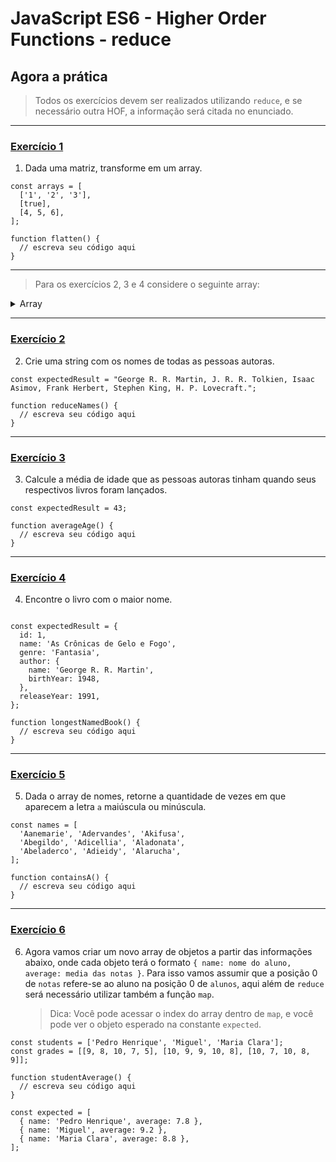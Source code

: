 # JavaScript ES6 - Higher Order Functions - reduce

## Agora a prática

> Todos os exercícios devem ser realizados utilizando `reduce`, e se necessário outra HOF, a informação será citada no enunciado.

---

### [Exercício 1](./exercise_1/script.js)

1. Dada uma matriz, transforme em um array.

```
const arrays = [
  ['1', '2', '3'],
  [true],
  [4, 5, 6],
];

function flatten() {
  // escreva seu código aqui
}
```

---

> Para os exercícios 2, 3 e 4 considere o seguinte array:

<details>
<summary>Array</summary>

```
const books = [
  {
    id: 1,
    name: 'As Crônicas de Gelo e Fogo',
    genre: 'Fantasia',
    author: {
      name: 'George R. R. Martin',
      birthYear: 1948,
    },
    releaseYear: 1991,
  },
  {
    id: 2,
    name: 'O Senhor dos Anéis',
    genre: 'Fantasia',
    author: {
      name: 'J. R. R. Tolkien',
      birthYear: 1892,
    },
    releaseYear: 1954,
  },
  {
    id: 3,
    name: 'Fundação',
    genre: 'Ficção Científica',
    author: {
      name: 'Isaac Asimov',
      birthYear: 1920,
    },
    releaseYear: 1951,
  },
  {
    id: 4,
    name: 'Duna',
    genre: 'Ficção Científica',
    author: {
      name: 'Frank Herbert',
      birthYear: 1920,
    },
    releaseYear: 1965,
  },
  {
    id: 5,
    name: 'A Coisa',
    genre: 'Terror',
    author: {
      name: 'Stephen King',
      birthYear: 1947,
    },
    releaseYear: 1986,
  },
  {
    id: 6,
    name: 'O Chamado de Cthulhu',
    genre: 'Terror',
    author: {
      name: 'H. P. Lovecraft',
      birthYear: 1890,
    },
    releaseYear: 1928,
  },
];

// Adicione o código do exercício aqui:
```

</details>

---

### [Exercício 2](./exercise_2/script.js)

2. Crie uma string com os nomes de todas as pessoas autoras.

```
const expectedResult = "George R. R. Martin, J. R. R. Tolkien, Isaac Asimov, Frank Herbert, Stephen King, H. P. Lovecraft.";

function reduceNames() {
  // escreva seu código aqui
}
```

---

### [Exercício 3](./exercise_3/script.js)

3. Calcule a média de idade que as pessoas autoras tinham quando seus respectivos livros foram lançados.

```
const expectedResult = 43;

function averageAge() {
  // escreva seu código aqui
}
```

---

### [Exercício 4](./exercise_4/script.js)

4. Encontre o livro com o maior nome.

```

const expectedResult = {
  id: 1,
  name: 'As Crônicas de Gelo e Fogo',
  genre: 'Fantasia',
  author: {
    name: 'George R. R. Martin',
    birthYear: 1948,
  },
  releaseYear: 1991,
};

function longestNamedBook() {
  // escreva seu código aqui
}
```

---

### [Exercício 5](./exercise_5/script.js)

5. Dada o array de nomes, retorne a quantidade de vezes em que aparecem a letra `a` maiúscula ou minúscula.

```
const names = [
  'Aanemarie', 'Adervandes', 'Akifusa',
  'Abegildo', 'Adicellia', 'Aladonata',
  'Abeladerco', 'Adieidy', 'Alarucha',
];

function containsA() {
  // escreva seu código aqui
}
```

---

### [Exercício 6](./exercise_6/script.js)

6. Agora vamos criar um novo array de objetos a partir das informações abaixo, onde cada objeto terá o formato `{ name: nome do aluno, average: media das notas }`. Para isso vamos assumir que a posição 0 de `notas` refere-se ao aluno na posição 0 de `alunos`, aqui além de `reduce` será necessário utilizar também a função `map`.
   > Dica: Você pode acessar o index do array dentro de `map`, e você pode ver o objeto esperado na constante `expected`.

```
const students = ['Pedro Henrique', 'Miguel', 'Maria Clara'];
const grades = [[9, 8, 10, 7, 5], [10, 9, 9, 10, 8], [10, 7, 10, 8, 9]];

function studentAverage() {
  // escreva seu código aqui
}

const expected = [
  { name: 'Pedro Henrique', average: 7.8 },
  { name: 'Miguel', average: 9.2 },
  { name: 'Maria Clara', average: 8.8 },
];
```
